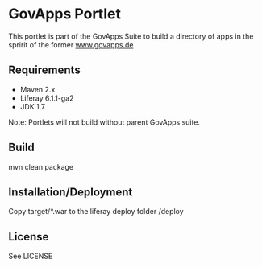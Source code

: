 # GovApps Portlet
This portlet is part of the GovApps Suite to build a directory of apps
in the spririt of the former www.govapps.de

## Requirements
 * Maven 2.x
 * Liferay 6.1.1-ga2
 * JDK 1.7
 
Note: Portlets will not build without parent GovApps suite.

## Build
mvn clean package

## Installation/Deployment
Copy target/*.war to the liferay deploy folder <liferay-root>/deploy

## License
See LICENSE
